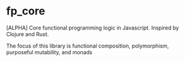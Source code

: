 # fp_core
[ALPHA]
Core functional programming logic in Javascript. Inspired by Clojure and Rust.

The focus of this library is functional composition, polymorphism, purposeful mutability, and
monads